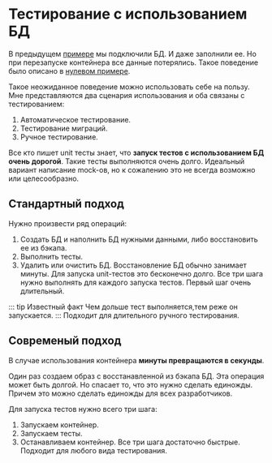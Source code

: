 # Тестирование с использованием БД

В предыдущем [примере](../ex11/) мы подключили БД. И даже заполнили ее. Но при перезапуске контейнера все данные потерялись. Такое поведение было описано в [нулевом примере](../ex0/).

Такое неожиданное поведение можно использовать себе на пользу.
Мне представляются два сценария использования и оба связаны с тестированием:
1. Автоматическое тестирование.
1. Тестирование миграций.
1. Ручное тестирование.

Все кто пишет unit тесты знает, что __запуск тестов с использованием БД очень дорогой__. Такие тесты выполняются очень долго. Идеальный вариант написание mock-ов, но к сожалению это не всегда возможно или целесообразно.

## Стандартный подход
Нужно произвести ряд операций: 
1. Создать БД и наполнить БД нужными данными, либо восстановить ее из бэкапа.
1. Выполнить тесты.
1. Удалить или очистить БД.
Восстановление БД обычно занимает минуты. Для запуска unit-тестов это бесконечно долго.
Все три шага нужно выполнять для каждого запуска тестов. Первый шаг очень длительный.

::: tip Известный факт
Чем дольше тест выполняется,тем реже он запускается. 
:::
Подходит для длительного ручного тестирования.

## Современый подход
В случае использования контейнера __минуты превращаются в секунды__.

Один раз создаем образ с восстанавленной из бэкапа БД. Эта операция может быть долгой. Но спасает то, что это нужно сделать единожды. Причем это можно сделать единожды для всех разработчиков.

Для запуска тестов нужно всего три шага:
1. Запускаем контейнер.
1. Запускаем тесты.
1. Останавливаем контейнер.
Все три шага достаточно быстрые.
Подходит для любого вида тестирования.
